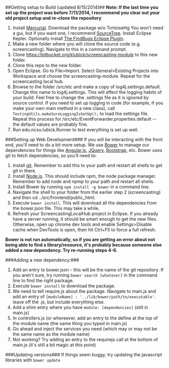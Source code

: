 ##Getting setup to Build (updated 8/15/2014)##
**Note: If the last time you set up the project was before 7/11/2014, I recommend you clear out your old project setup and re-clone the repository**

1. Install [Mercurial](http://mercurial.selenic.com/downloads).  Download the package w/o TortoiseHg You won't need a gui, but if you want one, I recommend [SourceTree](http://www.sourcetreeapp.com/).  Install Eclipse Kepler.  Optionally install [The FindBugs Eclipse Plugin](http://findbugs.sourceforge.net/downloads.html).
2. Make a new folder where you will clone the source code (e.g. screencasting).  Navigate to this in a command prompt.
3. Clone https://bitbucket.org/klubick/screencasting-module to this new folder.
4. Clone this repo to the new folder.
5. Open Eclipse.  Go to File>Import.  Select General>Existing Projects into Workspace and choose the screencasting-module.  Repeat for the screencasting local hub.
6. Browse to the folder /src/etc and make a copy of log4j.settings.default.  Change this name to log4j.settings.  This will affect the logging habits of your build.  Feel free to change the .settings file as it is ignored by source control.  If you need to set up logging in code (for example, if you make your own main method in a new class), call `TestingUtils.makeSureLoggingIsSetUp();` to load the settings file.
Repeat this process for /src/etc/EventForwarder.properties.default -- the default values are probably fine.
7. Run edu.ncsu.lubick.Runner to test everything is set up well.

###Setting up Web Development###
If you will be interacting with the front end, you'll need to do a bit more setup.  We use [Bower](http://bower.io/) to manage our dependencies for things like [Angular.js](https://angularjs.org/), [JQuery](http://jquery.com/), [Bootstrap](http://getbootstrap.com/), etc.  Bower uses git to fetch dependencies, so you'll need to:

1.  Install [git](http://git-scm.com/downloads).  Remember to add this to your path and restart all shells to get git in there.
2.  Install [Node.js](http://nodejs.org/). This should include npm, the node package manager. Remember to add node and npmp to your path and restart all shells.
3.  Install Bower by running `npm install -g bower` in a command line.
4.  Navigate the shell to your folder from the earlier step 2 (screencasting) and then cd ../src/frontend/public_html.  
5.  Execute `bower install`.  This will download all the dependencies from the bower.json file.  This may take a while.
6.  Refresh your ScreencastingLocalHub project in Eclipse.  If you already have a server running, it should be smart enough to get the new files.  Otherwise, open up chrome dev tools and enable Settings>Disable cache when DevTools is open, then hit Ctrl+F5 to force a full refresh.

**Bower is not run automatically, so if you are getting an error about not being able to find a library/resource, it's probably because someone else added a new dependency.  Try re-running steps 4-6.**

###Adding a new dependency:###
1.  Add an entry to bower.json - this will be the name of the git repository.  If you aren't sure, try running `bower search [whatever]` in the command line to find the right package.
2. Execute `bower install` to download the package.
3. We need to tell require.js about the package.  Navigate to main.js and add an entry of `[moduleName] : '../lib/bower/path/to/executable'`.  leave off the .js, but include everything else.
4.  Add a shim entry where you have `module: [dependencies]` (still in main.js)
5. In controllers.js (or whereever, add an entry to the define at the top of the module name (the same thing you typed in main.js)
6. Go ahead and inject the services you need (which may or may not be the same name as the module name)
7. Not working?  Try adding an entry to the requirejs call at the bottom of main.js  (it's still a bit magic at this point)


###Updating versions###
If things seem buggy, try updating the javascript libraries with `bower update`